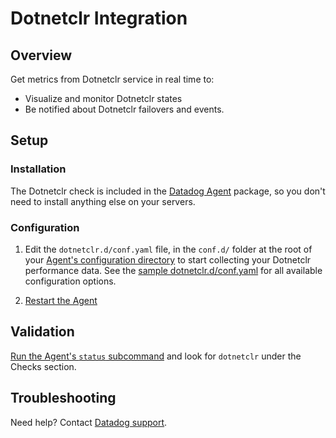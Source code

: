 # Dotnetclr Integration

## Overview

Get metrics from Dotnetclr service in real time to:

* Visualize and monitor Dotnetclr states
* Be notified about Dotnetclr failovers and events.

## Setup
### Installation

The Dotnetclr check is included in the [Datadog Agent][2] package, so you don't need to install anything else on your servers.

### Configuration

1. Edit the `dotnetclr.d/conf.yaml` file, in the `conf.d/` folder at the root of your [Agent's configuration directory][3] to start collecting your Dotnetclr performance data.
    See the [sample dotnetclr.d/conf.yaml][4] for all available configuration options.

2. [Restart the Agent][5]

## Validation

[Run the Agent's `status` subcommand][4] and look for `dotnetclr` under the Checks section.

## Troubleshooting
Need help? Contact [Datadog support][6].

[2]: https://app.datadoghq.com/account/settings#agent
[3]: https://docs.datadoghq.com/agent/guide/agent-configuration-files/?tab=agentv6#agent-configuration-directory
[4]: https://github.com/DataDog/integrations-core/blob/master/dotnetclr/datadog_checks/dotnetclr/data/conf.yaml.example
[5]: https://docs.datadoghq.com/agent/guide/agent-commands/?tab=agentv6#start-stop-and-restart-the-agent
[6]: https://docs.datadoghq.com/help
